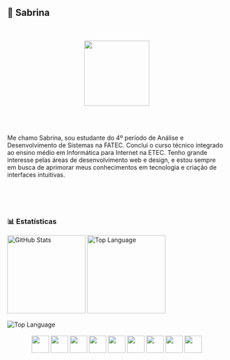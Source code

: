 ## 🔌 Sabrina
<br>
<br>

<div align="center">
  <img align="center" height="150" src="https://images-wixmp-ed30a86b8c4ca887773594c2.wixmp.com/f/90a9b7fe-bf9f-4057-b242-fc73fdd68f88/debtt27-b80d0b85-e9d0-4c9c-ac0e-ab2c71e77ede.png/v1/fill/w_255,h_183,q_80,strp/vanilla_twilight_by_panicpuppy_debtt27-fullview.jpg?token=eyJ0eXAiOiJKV1QiLCJhbGciOiJIUzI1NiJ9.eyJzdWIiOiJ1cm46YXBwOjdlMGQxODg5ODIyNjQzNzNhNWYwZDQxNWVhMGQyNmUwIiwiaXNzIjoidXJuOmFwcDo3ZTBkMTg4OTgyMjY0MzczYTVmMGQ0MTVlYTBkMjZlMCIsIm9iaiI6W1t7ImhlaWdodCI6Ijw9MTgzIiwicGF0aCI6Ii9mLzkwYTliN2ZlLWJmOWYtNDA1Ny1iMjQyLWZjNzNmZGQ2OGY4OC9kZWJ0dDI3LWI4MGQwYjg1LWU5ZDAtNGM5Yy1hYzBlLWFiMmM3MWU3N2VkZS5wbmciLCJ3aWR0aCI6Ijw9MjU1In1dXSwiYXVkIjpbInVybjpzZXJ2aWNlOmltYWdlLm9wZXJhdGlvbnMiXX0.im96sh4gH0HxBeLUmnKW1PnVTTCHhfZ7f1RdBj_24tc" />
</div>
<br>
<br>
<br>

Me chamo Sabrina, sou estudante do 4º período de Análise e Desenvolvimento de Sistemas na FATEC. Concluí o curso técnico
integrado ao ensino médio em Informática para Internet na ETEC. Tenho grande interesse pelas áreas de desenvolvimento web
e design, e estou sempre em busca de aprimorar meus conhecimentos em tecnologia e criação de interfaces intuitivas.

<br>   
<br>
<br/>

### 📊 Estatísticas


  <img height=180 align="center" alt="GitHub Stats" src="http://github-profile-summary-cards.vercel.app/api/cards/stats?username=sabrinxb&theme=zenburn"/>
  <img height=180 align="center" alt="Top Language" src="http://github-profile-summary-cards.vercel.app/api/cards/repos-per-language?username=sabrinxb&theme=zenburn"/>
  <br>
  <br>
  <img align="center" alt="Top Language" src="http://github-profile-summary-cards.vercel.app/api/cards/profile-details?username=sabrinxb&theme=zenburn"/>
</div>
  <div align="center" style="display: inline_block"><br>
  <img width="40" src="https://cdn.jsdelivr.net/gh/devicons/devicon@latest/icons/javascript/javascript-original.svg" />
  <img width="40" src="https://cdn.jsdelivr.net/gh/devicons/devicon@latest/icons/html5/html5-original.svg" />
  <img width="40" src="https://cdn.jsdelivr.net/gh/devicons/devicon@latest/icons/css3/css3-original.svg" />
  <img width="40" src="https://cdn.jsdelivr.net/gh/devicons/devicon@latest/icons/bootstrap/bootstrap-original.svg" />
  <img width="40" src="https://cdn.jsdelivr.net/gh/devicons/devicon@latest/icons/python/python-original.svg" />
  <img width="40" src="https://cdn.jsdelivr.net/gh/devicons/devicon@latest/icons/photoshop/photoshop-original.svg" />
  <img width="40" src="https://cdn.jsdelivr.net/gh/devicons/devicon@latest/icons/figma/figma-original.svg" />
  <img width="40" src="https://cdn.jsdelivr.net/gh/devicons/devicon@latest/icons/react/react-original.svg" />
  <img width="40" src="https://cdn.jsdelivr.net/gh/devicons/devicon@latest/icons/vscode/vscode-original.svg" />
  
</div>
</div>

<br>
<br>
<br>
<br>
<br>
